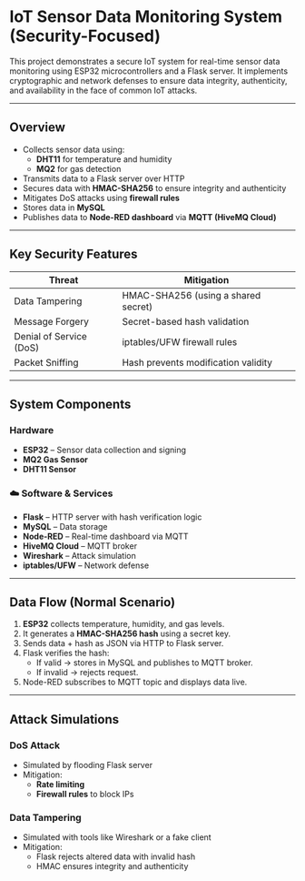 # IoT Sensor Data Monitoring System (Security-Focused)

This project demonstrates a secure IoT system for real-time sensor data monitoring using ESP32 microcontrollers and a Flask server. It implements cryptographic and network defenses to ensure data integrity, authenticity, and availability in the face of common IoT attacks.

---

##  Overview

- Collects sensor data using:
  - **DHT11** for temperature and humidity
  - **MQ2** for gas detection
- Transmits data to a Flask server over HTTP
- Secures data with **HMAC-SHA256** to ensure integrity and authenticity
- Mitigates DoS attacks using **firewall rules**
- Stores data in **MySQL**
- Publishes data to **Node-RED dashboard** via **MQTT (HiveMQ Cloud)**

---

##  Key Security Features

| Threat                 | Mitigation                         |
|------------------------|-------------------------------------|
| Data Tampering         | HMAC-SHA256 (using a shared secret) |
| Message Forgery        | Secret-based hash validation        |
| Denial of Service (DoS)| iptables/UFW firewall rules         |
| Packet Sniffing        | Hash prevents modification validity |

---

##  System Components

###  Hardware

- **ESP32** – Sensor data collection and signing
- **MQ2 Gas Sensor**
- **DHT11 Sensor**

### ☁️ Software & Services

- **Flask** – HTTP server with hash verification logic
- **MySQL** – Data storage
- **Node-RED** – Real-time dashboard via MQTT
- **HiveMQ Cloud** – MQTT broker
- **Wireshark** – Attack simulation
- **iptables/UFW** – Network defense

---

##  Data Flow (Normal Scenario)

1. **ESP32** collects temperature, humidity, and gas levels.
2. It generates a **HMAC-SHA256 hash** using a secret key.
3. Sends data + hash as JSON via HTTP to Flask server.
4. Flask verifies the hash:
   - If valid → stores in MySQL and publishes to MQTT broker.
   - If invalid → rejects request.
5. Node-RED subscribes to MQTT topic and displays data live.

---

##  Attack Simulations

###  DoS Attack

- Simulated by flooding Flask server
- Mitigation:
  - **Rate limiting**
  - **Firewall rules** to block IPs

###  Data Tampering

- Simulated with tools like Wireshark or a fake client
- Mitigation:
  - Flask rejects altered data with invalid hash
  - HMAC ensures integrity and authenticity
